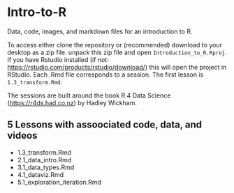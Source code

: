 # Intro-to-R
Data, code, images, and markdown files for an introduction to R.

To access either clone the repository or (recommended) download to your desktop as a zip file. unpack this zip file and open `Introduction_to_R.Rproj`. If you have Rstudio installed (if not: https://rstudio.com/products/rstudio/download/) this will open the project in RStudio. Each .Rmd file corresponds to a session. The first lesson is `1.3_transform.Rmd`.

The sessions are built around the book R 4 Data Science (https://r4ds.had.co.nz) by Hadley Wickham.

## 5 Lessons with assoociated code, data, and videos

- 1.3_transform.Rmd
- 2.1_data_intro.Rmd
- 3.1_data_types.Rmd
- 4.1_dataviz.Rmd
- 5.1_exploration_iteration.Rmd


